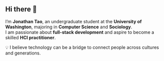 ## Hi there 👋

I’m **Jonathan Tao**, an undergraduate student at the **University of Washington**, majoring in **Computer Science** and **Sociology**.  
I am passionate about **full-stack development** and aspire to become a skilled **HCI practitioner**.

💡 I believe technology can be a bridge to connect people across cultures and generations.
